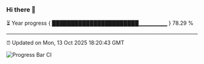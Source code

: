 ### Hi there 👋

⏳ Year progress { ███████████████████████▁▁▁▁▁▁▁ } 78.29 %

---

⏰ Updated on Mon, 13 Oct 2025 18:20:43 GMT

![Progress Bar CI](https://github.com/liununu/liununu/workflows/Progress%20Bar%20CI/badge.svg)
